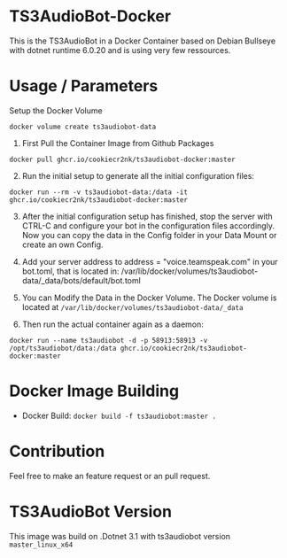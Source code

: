 # TS3AudioBot-Docker

This is the TS3AudioBot in a Docker Container based on Debian Bullseye with dotnet runtime 6.0.20 and is using very few ressources.

# Usage / Parameters

Setup the Docker Volume

```
docker volume create ts3audiobot-data
```
1. First Pull the Container Image from Github Packages

```docker pull ghcr.io/cookiecr2nk/ts3audiobot-docker:master```

2. Run the initial setup to generate all the initial configuration files:

```docker run --rm -v ts3audiobot-data:/data -it ghcr.io/cookiecr2nk/ts3audiobot-docker:master```

3. After the initial configuration setup has finished, stop the server with CTRL-C and configure your bot in the configuration files accordingly. Now you can copy the data in the Config folder in your Data Mount or create an own Config.

4. Add your server address to address = "voice.teamspeak.com" in your bot.toml, that is located in: /var/lib/docker/volumes/ts3audiobot-data/_data/bots/default/bot.toml

5. You can Modify the Data in the Docker Volume. The Docker volume is located at ```/var/lib/docker/volumes/ts3audiobot-data/_data```

6. Then run the actual container again as a daemon:

```docker run --name ts3audiobot -d -p 58913:58913 -v /opt/ts3audiobot/data:/data ghcr.io/cookiecr2nk/ts3audiobot-docker:master```


# Docker Image Building

* Docker Build:  ```docker build -f ts3audiobot:master . ```

# Contribution

Feel free to make an feature request or an pull request.

# TS3AudioBot Version

This image was build on .Dotnet 3.1 with ts3audiobot version ```master_linux_x64```
